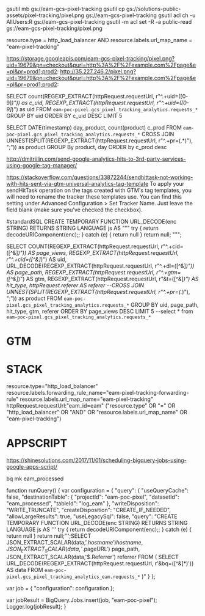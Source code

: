 
  gsutil mb gs://eam-gcs-pixel-tracking
  gsutil cp gs://solutions-public-assets/pixel-tracking/pixel.png  gs://eam-gcs-pixel-tracking
  gsutil acl ch -u AllUsers:R gs://eam-gcs-pixel-tracking
  gsutil -m acl set -R -a public-read gs://eam-gcs-pixel-tracking/pixel.png

  resource.type = http_load_balancer AND resource.labels.url_map_name = "eam-pixel-tracking"


https://storage.googleapis.com/eam-gcs-pixel-tracking/pixel.png?uid=19679&pn=checkout&purl=http%3A%2F%2Fexample.com%2Fpage&e=pl&pr=prod1;prod2:
http://35.227.246.2/pixel.png?uid=19679&pn=checkout&purl=http%3A%2F%2Fexample.com%2Fpage&e=pl&pr=prod1;prod2:


SELECT
  count(REGEXP_EXTRACT(httpRequest.requestUrl, r"^.+uid=([0-9]*)")) as c_uid,
  REGEXP_EXTRACT(httpRequest.requestUrl, r"^.+uid=([0-9]*)") as uid
FROM
  `eam-poc-pixel.gcs_pixel_tracking_analytics.requests_*`
GROUP BY uid
ORDER BY c_uid DESC
LIMIT 5


SELECT
  DATE(timestamp) day,
  product,
  count(product) c_prod
FROM
  `eam-poc-pixel.gcs_pixel_tracking_analytics.requests_*`
CROSS JOIN UNNEST(SPLIT(REGEXP_EXTRACT(httpRequest.requestUrl, r"^.+pr=(.*)"), ";")) as product
GROUP By product, day
ORDER by c_prod desc

http://dmitriilin.com/send-google-analytics-hits-to-3rd-party-services-using-google-tag-manager/

https://stackoverflow.com/questions/33872244/sendhittask-not-working-with-hits-sent-via-gtm-universal-analytics-tag-template
To apply your sendHitTask operation on the tags created with GTM's tag templates, you will need to rename the tracker these templates use. You can find this setting under Advanced Configuration > Set Tracker Name. Just leave the field blank (make sure you've checked the checkbox).


#standardSQL
CREATE TEMPORARY FUNCTION
  URL_DECODE(enc STRING)
  RETURNS STRING
  LANGUAGE js AS """
  try {
    return decodeURIComponent(enc);;
  } catch (e) { return null }
  return null;
""";

SELECT
  COUNT(REGEXP_EXTRACT(httpRequest.requestUrl, r"^.+cid=([^&]*)")) AS page_views,
  REGEXP_EXTRACT(httpRequest.requestUrl, r"^.+cid=([^&]*)") AS uid,
  URL_DECODE(REGEXP_EXTRACT(httpRequest.requestUrl, r"^.+dl=([^&]*)")) AS page_path,
  REGEXP_EXTRACT(httpRequest.requestUrl, r"^.+gtm=([^&]*)") AS gtm,
  REGEXP_EXTRACT(httpRequest.requestUrl, r"&t=([^&]*)") AS hit_type,
  httpRequest.referer AS referer
  --CROSS JOIN UNNEST(SPLIT(REGEXP_EXTRACT(httpRequest.requestUrl, r"^.+pr=(.*)"), ";")) as product
FROM
  `eam-poc-pixel.gcs_pixel_tracking_analytics.requests_*`
GROUP BY
  uid,
  page_path,
  hit_type,
  gtm,
  referer
ORDER BY
  page_views DESC
LIMIT
  5
  --select * from `eam-poc-pixel.gcs_pixel_tracking_analytics.requests_*`


# GTM

  <script>
  var bqArray = {};

    bqArray["pageURL"] = document.location.pathname;
    bqArray["Referrer"] = document.referrer;
    bqArray["hostname"] = document.location.hostname;
    //jQuery.post("https://eam-ga-api.appspot.com/bq-streamer", {"bq":JSON.stringify(bqArray)});
    jQuery.get("http://35.227.246.2/pixel.png", {"eam_id":"eam", "bq":JSON.stringify(bqArray)});
  </script>

# STACK

  resource.type="http_load_balancer"
resource.labels.forwarding_rule_name="eam-pixel-tracking-forwarding-rule"
resource.labels.url_map_name="eam-pixel-tracking"
httpRequest.requestUrl:"eam_id=eam"
("resource.type" OR
"=" OR
"http_load_balancer" OR
"AND" OR
"resource.labels.url_map_name" OR
"eam-pixel-tracking")

# APPSCRIPT
https://shinesolutions.com/2017/11/01/scheduling-bigquery-jobs-using-google-apps-script/


bq mk eam_processed

function runQuery() {
  var configuration = {
    "query": {
    "useQueryCache": false,
    "destinationTable": {
          "projectId": "eam-poc-pixel",
          "datasetId": "eam_processed",
          "tableId": "log_eam"
        },
    "writeDisposition": "WRITE_TRUNCATE",
    "createDisposition": "CREATE_IF_NEEDED",
    "allowLargeResults": true,
    "useLegacySql": false,
    "query": "CREATE TEMPORARY FUNCTION  URL_DECODE(enc STRING)  RETURNS STRING  LANGUAGE js AS '''  try {    return decodeURIComponent(enc);;  } catch (e) { return null }  return null;''';SELECT  JSON_EXTRACT_SCALAR(data,'$.hostname') hostname,  JSON_EXTRACT_SCALAR(data,'$.pageURL') page_path,  JSON_EXTRACT_SCALAR(data,'$.Referrer') referrer FROM (  SELECT    URL_DECODE(REGEXP_EXTRACT(httpRequest.requestUrl, r'&bq=([^&]*)')) AS data  FROM    `eam-poc-pixel.gcs_pixel_tracking_analytics_eam.requests_*` )"
    }
  };

  var job = {
    "configuration": configuration
  };

  var jobResult = BigQuery.Jobs.insert(job, "eam-poc-pixel");
  Logger.log(jobResult);
}
